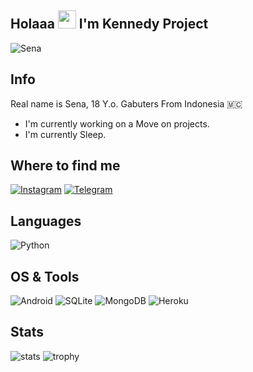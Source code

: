 ## Holaaa <img src="https://github.com/TheDudeThatCode/TheDudeThatCode/blob/master/Assets/Hi.gif" width="29px"> I'm Kennedy Project

![Sena](https://telegra.ph/file/d8f101048a435a883d057.jpg)

## Info

Real name is Sena, 18 Y.o. Gabuters From Indonesia 🇲🇨

-  I'm currently working on a Move on projects.
-  I'm currently Sleep.

## Where to find me

[![Instagram](https://img.shields.io/badge/Instagram-2CA5E0?style=for-the-badge&logo=Instagram&logoColor=white)](https://instagram.com/acxken._)
[![Telegram](https://img.shields.io/badge/Telegram-2CA5E0?style=for-the-badge&logo=telegram&logoColor=white)](https://t.me/excrybaby)


## Languages

![Python](https://img.shields.io/badge/Python-3776AB?style=for-the-badge&logo=python&logoColor=white)


## OS & Tools

![Android](https://img.shields.io/badge/Android-3DDC84?style=for-the-badge&logo=android&logoColor=red)
![SQLite](https://img.shields.io/badge/SQLite-07405E?style=for-the-badge&logo=sqlite&logoColor=yellow)
![MongoDB](https://img.shields.io/badge/MongoDB-4EA94B?style=for-the-badge&logo=mongodb&logoColor=green)
![Heroku](https://img.shields.io/badge/Heroku-430098?style=for-the-badge&logo=heroku&logoColor=blue)


## Stats

![stats](https://github-readme-stats.vercel.app/api?username=kennedy-ex&show_icons=true&count_private=true&title_color=f7d745&text_color=b2d76c&icon_color=6562af&bg_color=00000000&hide=bg-color&hide_border=false)
![trophy](https://github-profile-trophy.vercel.app/?username=kennedy-ex&theme=juicyfresh&no-bg=true&no-frame=true&column=4&")

